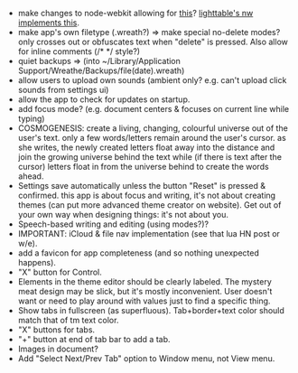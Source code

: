+ make changes to node-webkit allowing for 
  [this](https://github.com/rogerwang/node-webkit/issues/367)?
  [lighttable's nw implements this](https://github.com/LightTable/node-webkit).
+ make app's own filetype (.wreath?) => 
  make special no-delete modes? only crosses out or obfuscates text when 
  "delete" is pressed. Also allow for inline comments (/* */ style?)
+ quiet backups =>
  (into ~/Library/Application Support/Wreathe/Backups/file(date).wreath)
+ allow users to upload own sounds (ambient only? e.g. can't upload click sounds
  from settings ui)
+ allow the app to check for updates on startup.
+ add focus mode? (e.g. document centers & focuses on current line while typing)
+ COSMOGENESIS: create a living, changing, colourful universe out of the user's
  text. only a few words/letters remain around the user's cursor. as she writes,
  the newly created letters float away into the distance and join the growing
  universe behind the text while (if there is text after the cursor) letters
  float in from the universe behind to create the words ahead.
+ Settings save automatically unless the button "Reset" is pressed & confirmed. 
  this app is about focus and writing, it's not about creating themes
  (can put more advanced theme creator on website). 
  Get out of your own way when designing things: it's not about you.
+ Speech-based writing and editing (using modes?)?
+ IMPORTANT: iCloud & file nav implementation (see that lua HN post or w/e).
+ add a favicon for app completeness (and so nothing unexpected happens).
+ "X" button for Control.
+ Elements in the theme editor should be clearly labeled. The mystery meat
  design may be slick, but it's mostly inconvenient. User doesn't want or
  need to play around with values just to find a specific thing.
+ Show tabs in fullscreen (as superfluous). Tab+border+text color should match
  that of tm text color.
+ "X" buttons for tabs.
+ "+" button at end of tab bar to add a tab.
+ Images in document?
+ Add "Select Next/Prev Tab" option to Window menu, not View menu.
